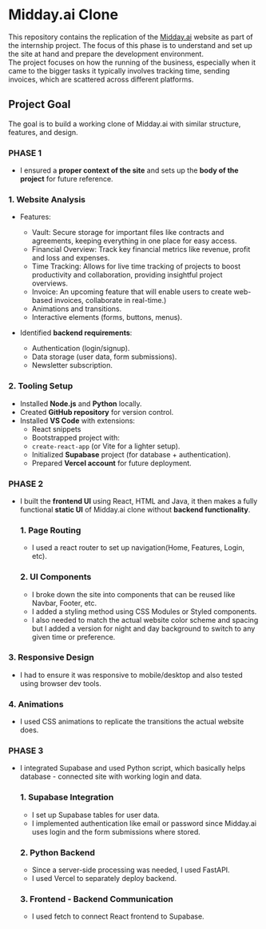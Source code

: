 # Midday.ai Clone

This repository contains the replication of the [Midday.ai](https://midday.ai) website as part of the internship project. The focus of this phase is to understand and set up the site at hand and prepare the development environment.  
The project focuses on how the running of the business, especially when it came to the bigger tasks it typically involves tracking time, sending invoices, which are scattered across different platforms.

## Project Goal  
The goal is to build a working clone of Midday.ai with similar structure, features, and design.  

### PHASE 1
- I ensured a **proper context of the site** and sets up the **body of the project** for future reference.  

 ### 1. Website Analysis  
 - Features:
    - Vault: Secure storage for important files like contracts and agreements, keeping everything in one place for easy access​.
    - Financial Overview: Track key financial metrics like revenue, profit and loss and expenses.
    - Time Tracking: Allows for live time tracking of projects to boost productivity and collaboration, providing insightful project overviews.
    - Invoice: An upcoming feature that will enable users to create web-based invoices, collaborate in real-time.) 
    - Animations and transitions.  
    - Interactive elements (forms, buttons, menus).  

- Identified **backend requirements**:
  - Authentication (login/signup).  
  - Data storage (user data, form submissions).  
  - Newsletter subscription.

 ### 2. Tooling Setup  
- Installed **Node.js** and **Python** locally.  
- Created **GitHub repository** for version control.  
- Installed **VS Code** with extensions:  
  - React snippets  
  - Bootstrapped project with:  
  - `create-react-app` (or Vite for a lighter setup).  
  - Initialized **Supabase** project (for database + authentication).  
  - Prepared **Vercel account** for future deployment.
 
### PHASE 2
- I built the **frontend UI** using React, HTML and Java, it then makes a fully functional **static UI** of Midday.ai clone without **backend functionality**.
 
  ### 1. Page Routing
  - I used a react router to set up navigation(Home, Features, Login, etc).
 
  ### 2. UI Components
  - I broke down the site into components that can be reused like Navbar, Footer, etc.
  - I added a styling method using CSS Modules or Styled components.
  - I also needed to match the actual website color scheme and spacing but I added a version for night and day background to switch to any given time or preference.
 
 ### 3. Responsive Design
 - I had to ensure it was responsive to mobile/desktop and also tested using browser dev tools.

 ### 4. Animations
  - I used CSS animations to replicate the transitions the actual website does.

### PHASE 3
- I integrated Supabase and used Python script, which basically helps database - connected site with working login and data.

  ### 1. Supabase Integration
  - I set up Supabase tables for user data.
  - I implemented authentication like email or password since Midday.ai uses login and the form submissions where stored.
 
  ### 2. Python Backend
  - Since a server-side processing was needed, I used FastAPI.
  - I used Vercel to separately deploy backend.
 
  ### 3. Frontend - Backend Communication
  - I used fetch to connect React frontend to Supabase.
